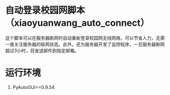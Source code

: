 # 自动登录校园网脚本（xiaoyuanwang_auto_connect）
这个脚本可以在服务器断网时自动重新登录校园网无线网络，可以节省人力，无需一直关注服务器的联网状态。此外，还为服务器开发了监控程序，一旦服务器断网超过3小时，将发送邮件到指定邮箱。
# 运行环境
1. PyAutoGUI==0.9.54
